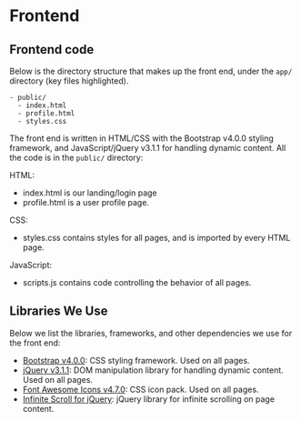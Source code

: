 # Frontend

## Frontend code

Below is the directory structure that makes up the front end, under the `app/` directory (key files highlighted).

```
- public/
  - index.html
  - profile.html
  - styles.css
```

The front end is written in HTML/CSS with the Bootstrap v4.0.0 styling framework, and JavaScript/jQuery v3.1.1 for handling dynamic content. All the code is in the `public/` directory:

HTML:

- index.html is our landing/login page
- profile.html is a user profile page.

CSS:

- styles.css contains styles for all pages, and is imported by every HTML page.

JavaScript:

- scripts.js contains code controlling the behavior of all pages.

## Libraries We Use

Below we list the libraries, frameworks, and other dependencies we use for the front end:

- [Bootstrap v4.0.0](https://v4-alpha.getbootstrap.com/): CSS styling framework. Used on all pages.
- [jQuery v3.1.1](http://jqfundamentals.com/): DOM manipulation library for handling dynamic content. Used on all pages.
- [Font Awesome Icons v4.7.0](http://fontawesome.io/icons/): CSS icon pack. Used on all pages.
- [Infinite Scroll for jQuery](https://infinite-scroll.com/): jQuery library for infinite scrolling on page content.

